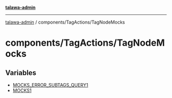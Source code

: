 [**talawa-admin**](../../../README.md)

***

[talawa-admin](../../../README.md) / components/TagActions/TagNodeMocks

# components/TagActions/TagNodeMocks

## Variables

- [MOCKS\_ERROR\_SUBTAGS\_QUERY1](variables/MOCKS_ERROR_SUBTAGS_QUERY1.md)
- [MOCKS1](variables/MOCKS1.md)
